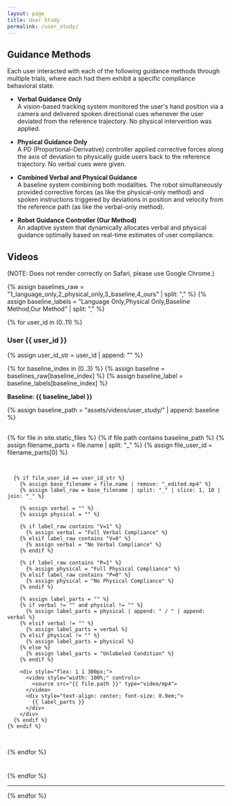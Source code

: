 ```yaml
---
layout: page
title: User Study
permalink: /user_study/
---
```


## Guidance Methods

Each user interacted with each of the following guidance methods through multiple trials, where each had them exhibit a specific compliance behavioral state.

- **Verbal Guidance Only**  
  A vision-based tracking system monitored the user's hand position via a camera and delivered spoken directional cues whenever the user deviated from the reference trajectory. No physical intervention was applied.

- **Physical Guidance Only**  
  A PD (Proportional–Derivative) controller applied corrective forces along the axis of deviation to physically guide users back to the reference trajectory. No verbal cues were given.

- **Combined Verbal and Physical Guidance**  
  A baseline system combining both modalities. The robot simultaneously provided corrective forces (as like the physical-only method) and spoken instructions triggered by deviations in position and velocity from the reference path (as like the verbal-only method).

- **Robot Guidance Controller (Our Method)**  
  An adaptive system that dynamically allocates verbal and physical guidance optimally based on real-time estimates of user compliance.

## Videos

(NOTE: Does not render correctly on Safari, please use Google Chrome.)

<!-- {% assign baselines = "1_language_only,2_physical_only,3_baseline,4_ours" | split: "," %}

{% for user_id in (0..11) %}
### User {{ user_id }}

{% assign user_id_str = user_id | append: "" %}

{% for baseline in baselines %}
**Baseline {{ baseline }}**

<div style="display: flex; flex-wrap: wrap; gap: 1rem; margin-bottom: 1.5rem;">
  {% assign baseline_path = "assets/videos/user_study/" | append: baseline %}
  
  {% for file in site.static_files %}
    {% if file.path contains baseline_path %}
      {% assign filename_parts = file.name | split: "_" %}
      {% assign file_user_id = filename_parts[0] %}
      
      {% if file_user_id == user_id_str %}
        <div style="flex: 1 1 300px;">
          <video style="width: 100%;" controls>
            <source src="{{ file.path }}" type="video/mp4">
          </video>
          <div style="text-align: center; font-size: 0.9em;">
            {{ file.name | remove: "_edited" | remove: ".mp4" }}
          </div>
        </div>
      {% endif %}
    {% endif %}
  {% endfor %}
</div>

{% endfor %}
<hr>
{% endfor %} -->

{% assign baselines_raw = "1_language_only,2_physical_only,3_baseline,4_ours" | split: "," %}
{% assign baseline_labels = "Language Only,Physical Only,Baseline Method,Our Method" | split: "," %}

{% for user_id in (0..11) %}
### User {{ user_id }}

{% assign user_id_str = user_id | append: "" %}

{% for baseline_index in (0..3) %}
  {% assign baseline = baselines_raw[baseline_index] %}
  {% assign baseline_label = baseline_labels[baseline_index] %}

**Baseline: {{ baseline_label }}**

<div style="display: flex; flex-wrap: wrap; gap: 1rem; margin-bottom: 1.5rem;">
  {% assign baseline_path = "assets/videos/user_study/" | append: baseline %}

  {% for file in site.static_files %}
    {% if file.path contains baseline_path %}
      {% assign filename_parts = file.name | split: "_" %}
      {% assign file_user_id = filename_parts[0] %}

      {% if file_user_id == user_id_str %}
        {% assign base_filename = file.name | remove: "_edited.mp4" %}
        {% assign label_raw = base_filename | split: "_" | slice: 1, 10 | join: "_" %}

        {% assign verbal = "" %}
        {% assign physical = "" %}

        {% if label_raw contains "V=1" %}
          {% assign verbal = "Full Verbal Compliance" %}
        {% elsif label_raw contains "V=0" %}
          {% assign verbal = "No Verbal Compliance" %}
        {% endif %}

        {% if label_raw contains "P=1" %}
          {% assign physical = "Full Physical Compliance" %}
        {% elsif label_raw contains "P=0" %}
          {% assign physical = "No Physical Compliance" %}
        {% endif %}

        {% assign label_parts = "" %}
        {% if verbal != "" and physical != "" %}
          {% assign label_parts = physical | append: " / " | append: verbal %}
        {% elsif verbal != "" %}
          {% assign label_parts = verbal %}
        {% elsif physical != "" %}
          {% assign label_parts = physical %}
        {% else %}
          {% assign label_parts = "Unlabeled Condition" %}
        {% endif %}

        <div style="flex: 1 1 300px;">
          <video style="width: 100%;" controls>
            <source src="{{ file.path }}" type="video/mp4">
          </video>
          <div style="text-align: center; font-size: 0.9em;">
            {{ label_parts }}
          </div>
        </div>
      {% endif %}
    {% endif %}
  {% endfor %}
</div>

{% endfor %}
<hr>
{% endfor %}